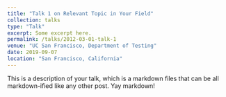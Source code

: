 ```yaml
---
title: "Talk 1 on Relevant Topic in Your Field"
collection: talks
type: "Talk"
excerpt: Some excerpt here. 
permalink: /talks/2012-03-01-talk-1
venue: "UC San Francisco, Department of Testing"
date: 2019-09-07
location: "San Francisco, California"
---
```


This is a description of your talk, which is a markdown files that can be all markdown-ified like any other post. Yay markdown!
